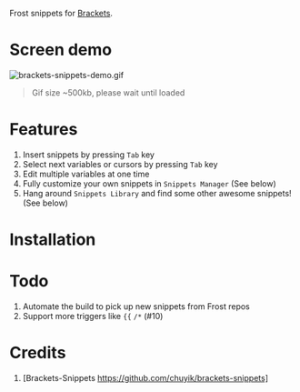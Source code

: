 Frost snippets for [Brackets](http://brackets.io/).

# Screen demo
![brackets-snippets-demo.gif](http://edwardchu.org/assets/images/brackets-snippets-demo.gif "Demo gif of the extension")
> Gif size ~500kb, please wait until loaded

# Features
1. Insert snippets by pressing `Tab` key
2. Select next variables or cursors by pressing `Tab` key
3. Edit multiple variables at one time
4. Fully customize your own snippets in `Snippets Manager` (See below)
5. Hang around `Snippets Library` and find some other awesome snippets! (See below)

# Installation


# Todo
1. Automate the build to pick up new snippets from Frost repos
2. Support more triggers like `{{`  `/*` (#10)

# Credits
1. [Brackets-Snippets https://github.com/chuyik/brackets-snippets]
